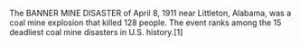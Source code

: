 The BANNER MINE DISASTER of April 8, 1911 near Littleton, Alabama, was a coal mine explosion that killed 128 people. The event ranks among the 15 deadliest coal mine disasters in U.S. history.[1]

